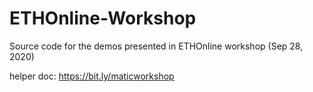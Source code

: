 # ETHOnline-Workshop
Source code for the demos presented in ETHOnline workshop (Sep 28, 2020)

helper doc: https://bit.ly/maticworkshop
